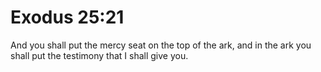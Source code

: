 # Exodus 25:21

And you shall put the mercy seat on the top of the ark, and in the ark you shall put the testimony that I shall give you.
